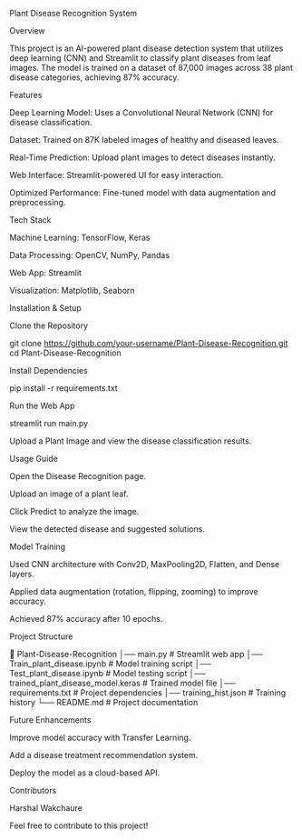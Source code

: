 Plant Disease Recognition System

Overview

This project is an AI-powered plant disease detection system that utilizes deep learning (CNN) and Streamlit to classify plant diseases from leaf images. The model is trained on a dataset of 87,000 images across 38 plant disease categories, achieving 87% accuracy.

Features

Deep Learning Model: Uses a Convolutional Neural Network (CNN) for disease classification.

Dataset: Trained on 87K labeled images of healthy and diseased leaves.

Real-Time Prediction: Upload plant images to detect diseases instantly.

Web Interface: Streamlit-powered UI for easy interaction.

Optimized Performance: Fine-tuned model with data augmentation and preprocessing.

Tech Stack

Machine Learning: TensorFlow, Keras

Data Processing: OpenCV, NumPy, Pandas

Web App: Streamlit

Visualization: Matplotlib, Seaborn

Installation & Setup

Clone the Repository

git clone https://github.com/your-username/Plant-Disease-Recognition.git
cd Plant-Disease-Recognition

Install Dependencies

pip install -r requirements.txt

Run the Web App

streamlit run main.py

Upload a Plant Image and view the disease classification results.

Usage Guide

Open the Disease Recognition page.

Upload an image of a plant leaf.

Click Predict to analyze the image.

View the detected disease and suggested solutions.

Model Training

Used CNN architecture with Conv2D, MaxPooling2D, Flatten, and Dense layers.

Applied data augmentation (rotation, flipping, zooming) to improve accuracy.

Achieved 87% accuracy after 10 epochs.

Project Structure

📂 Plant-Disease-Recognition
│── main.py                 # Streamlit web app
│── Train_plant_disease.ipynb  # Model training script
│── Test_plant_disease.ipynb   # Model testing script
│── trained_plant_disease_model.keras  # Trained model file
│── requirements.txt         # Project dependencies
│── training_hist.json       # Training history
└── README.md               # Project documentation

Future Enhancements

Improve model accuracy with Transfer Learning.

Add a disease treatment recommendation system.

Deploy the model as a cloud-based API.

Contributors

Harshal Wakchaure

Feel free to contribute to this project!
